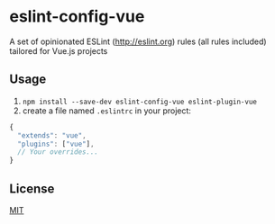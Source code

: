 # eslint-config-vue

A set of opinionated ESLint (http://eslint.org) rules (all rules included) tailored for Vue.js projects

## Usage
1. `npm install --save-dev eslint-config-vue eslint-plugin-vue`
2. create a file named `.eslintrc` in your project:

```js
{
  "extends": "vue",
  "plugins": ["vue"],
  // Your overrides...
}
```

## License

[MIT](http://opensource.org/licenses/MIT)

